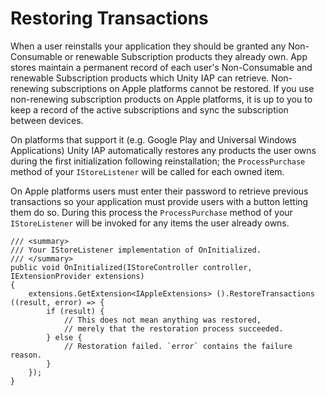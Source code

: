 # Restoring Transactions

When a user reinstalls your application they should be granted any Non-Consumable or renewable Subscription products they already own. App stores maintain a permanent record of each user's Non-Consumable and renewable Subscription products which Unity IAP can retrieve. Non-renewing subscriptions on Apple platforms cannot be restored. If you use non-renewing subscription products on Apple platforms, it is up to you to keep a record of the active subscriptions and sync the subscription between devices.

On platforms that support it (e.g. Google Play and Universal Windows Applications) Unity IAP automatically restores any products the user owns during the first initialization following reinstallation; the ``ProcessPurchase`` method of your ``IStoreListener`` will be called for each owned item.

On Apple platforms users must enter their password to retrieve previous transactions so your application must provide users with a button letting them do so. During this process the ``ProcessPurchase`` method of your ``IStoreListener`` will be invoked for any items the user already owns.

````
/// <summary>
/// Your IStoreListener implementation of OnInitialized.
/// </summary>
public void OnInitialized(IStoreController controller, IExtensionProvider extensions)
{
    extensions.GetExtension<IAppleExtensions> ().RestoreTransactions ((result, error) => {
        if (result) {
            // This does not mean anything was restored,
            // merely that the restoration process succeeded.
        } else {
            // Restoration failed. `error` contains the failure reason.
        }
    });
}
````
